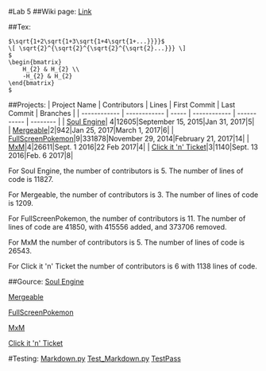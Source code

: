 #Lab 5
##Wiki page:
[Link](https://github.com/Sdzial0/lab5/wiki)

##Tex:
```
$\sqrt{1+2\sqrt{1+3\sqrt{1+4\sqrt{1+...}}}}$
\[ \sqrt{2}^{\sqrt{2}^{\sqrt{2}^{\sqrt{2}...}}} \]
$
\begin{bmatrix}
    H_{2} & H_{2} \\
    -H_{2} & H_{2}
\end{bmatrix}
$
```
##Projects:
| Project Name | Contributors | Lines | First Commit | Last Commit | Branches |
| ------------ | ------------ | ----- | ------------ | ----------- | -------- |
| [Soul Engine](https://github.com/Behemyth/Soul-Engine)| 4|12605|September 15, 2015|Jan 31, 2017|5|
| [Mergeable](https://github.com/ben-wolf/mergeable)|2|942|Jan 25, 2017|March 1, 2017|6|
| [FullScreenPokemon](https://github.com/FullScreenShenanigans/FullScreenPokemon/)|9|331878|November 29, 2014|February 21, 2017|14|
| [MxM](https://github.com/musicexmachina/mxm)|4|26611|Sept. 1 2016|22 Feb 2017|4|
| [Click it 'n' Ticket](https://github.com/infinitymin3r/clickitnticket)|3|1140|Sept. 13 2016|Feb. 6 2017|8|

For Soul Engine, the number of contributors is 5. The number of lines of code is 11827.

For Mergeable, the number of contributors is 3. The number of lines of code is 1209.

For FullScreenPokemon, the number of contributors is 11.  The number of lines of code are 41850, with 415556 added, and 373706 removed.

For MxM the number of contributors is 5. The number of lines of code is 26543.

For Click it 'n' Ticket the number of contributors is 6 with 1138 lines of code.

##Gource:
[Soul Engine](https://www.youtube.com/watch?v=MTaUoxJ2nKM&feature=youtu.be)

[Mergeable](https://www.youtube.com/watch?v=JYFrC-n6iOw&feature=youtu.be)

[FullScreenPokemon](https://www.youtube.com/watch?v=XuVnRVMIcDM)

[MxM](https://www.youtube.com/watch?v=B8sIClV9ZSg&feature=youtu.be)

[Click it 'n' Ticket](https://youtu.be/RiAKP7feRrc)

#Testing:
[Markdown.py](https://github.com/Sdzial0/lab5/blob/master/markdown.py)
[Test_Markdown.py](https://github.com/Sdzial0/lab5/blob/master/test_markdown_unittest.py)
[TestPass](https://raw.githubusercontent.com/Sdzial0/lab5/master/UnitTests.png)
